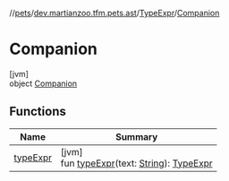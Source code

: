 //[pets](../../../../index.md)/[dev.martianzoo.tfm.pets.ast](../../index.md)/[TypeExpr](../index.md)/[Companion](index.md)

# Companion

[jvm]\
object [Companion](index.md)

## Functions

| Name | Summary |
|---|---|
| [typeExpr](type-expr.md) | [jvm]<br>fun [typeExpr](type-expr.md)(text: [String](https://kotlinlang.org/api/latest/jvm/stdlib/kotlin/-string/index.html)): [TypeExpr](../index.md) |
